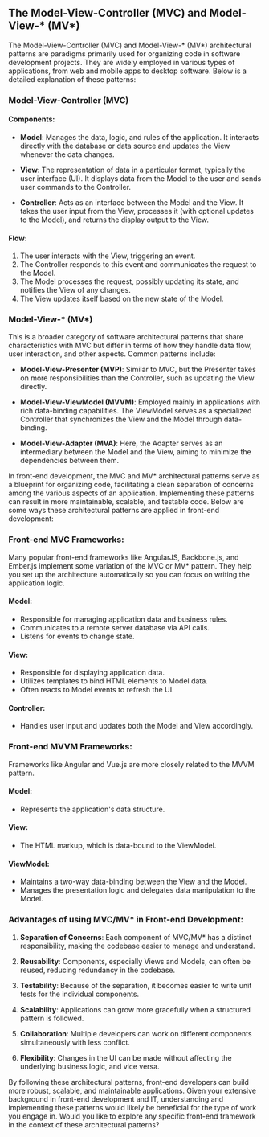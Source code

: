 ## The Model-View-Controller (MVC) and Model-View-* (MV*) 

The Model-View-Controller (MVC) and Model-View-* (MV*) architectural patterns are paradigms primarily used for organizing code in software development projects. They are widely employed in various types of applications, from web and mobile apps to desktop software. Below is a detailed explanation of these patterns:

### Model-View-Controller (MVC)

#### Components:

- **Model**: Manages the data, logic, and rules of the application. It interacts directly with the database or data source and updates the View whenever the data changes.
  
- **View**: The representation of data in a particular format, typically the user interface (UI). It displays data from the Model to the user and sends user commands to the Controller.

- **Controller**: Acts as an interface between the Model and the View. It takes the user input from the View, processes it (with optional updates to the Model), and returns the display output to the View.

#### Flow:

1. The user interacts with the View, triggering an event.
2. The Controller responds to this event and communicates the request to the Model.
3. The Model processes the request, possibly updating its state, and notifies the View of any changes.
4. The View updates itself based on the new state of the Model.

### Model-View-* (MV*)

This is a broader category of software architectural patterns that share characteristics with MVC but differ in terms of how they handle data flow, user interaction, and other aspects. Common patterns include:

- **Model-View-Presenter (MVP)**: Similar to MVC, but the Presenter takes on more responsibilities than the Controller, such as updating the View directly.
  
- **Model-View-ViewModel (MVVM)**: Employed mainly in applications with rich data-binding capabilities. The ViewModel serves as a specialized Controller that synchronizes the View and the Model through data-binding.
  
- **Model-View-Adapter (MVA)**: Here, the Adapter serves as an intermediary between the Model and the View, aiming to minimize the dependencies between them.


In front-end development, the MVC and MV* architectural patterns serve as a blueprint for organizing code, facilitating a clean separation of concerns among the various aspects of an application. Implementing these patterns can result in more maintainable, scalable, and testable code. Below are some ways these architectural patterns are applied in front-end development:

### Front-end MVC Frameworks:

Many popular front-end frameworks like AngularJS, Backbone.js, and Ember.js implement some variation of the MVC or MV* pattern. They help you set up the architecture automatically so you can focus on writing the application logic.

#### Model:
- Responsible for managing application data and business rules. 
- Communicates to a remote server database via API calls.
- Listens for events to change state.

#### View:
- Responsible for displaying application data.
- Utilizes templates to bind HTML elements to Model data.
- Often reacts to Model events to refresh the UI.

#### Controller:
- Handles user input and updates both the Model and View accordingly.
  
### Front-end MVVM Frameworks:

Frameworks like Angular and Vue.js are more closely related to the MVVM pattern.

#### Model:
- Represents the application's data structure.
  
#### View:
- The HTML markup, which is data-bound to the ViewModel.
  
#### ViewModel:
- Maintains a two-way data-binding between the View and the Model.
- Manages the presentation logic and delegates data manipulation to the Model.

### Advantages of using MVC/MV* in Front-end Development:

1. **Separation of Concerns**: Each component of MVC/MV* has a distinct responsibility, making the codebase easier to manage and understand.
  
2. **Reusability**: Components, especially Views and Models, can often be reused, reducing redundancy in the codebase.

3. **Testability**: Because of the separation, it becomes easier to write unit tests for the individual components.

4. **Scalability**: Applications can grow more gracefully when a structured pattern is followed.

5. **Collaboration**: Multiple developers can work on different components simultaneously with less conflict.

6. **Flexibility**: Changes in the UI can be made without affecting the underlying business logic, and vice versa.

By following these architectural patterns, front-end developers can build more robust, scalable, and maintainable applications. Given your extensive background in front-end development and IT, understanding and implementing these patterns would likely be beneficial for the type of work you engage in. Would you like to explore any specific front-end framework in the context of these architectural patterns?
